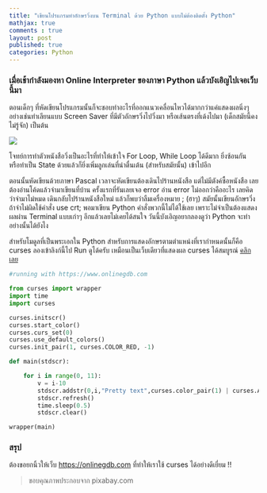 ```yaml
---
title: "เขียนโปรแกรมทำอักษรวิ่งบน Terminal ด้วย Python แบบไม่ต้องติดตั้ง Python"
mathjax: true
comments : true
layout: post
published: true
categories: Python
---
```


### เมื่อเช้ากำลังมองหา Online Interpreter ของภาษา Python แล้วบังเอิญไปเจอเว็บนี้มา

ตอนเด็กๆ ที่หัดเขียนโปรแกรมนั้นก็จะชอบทำอะไรที่ออกแนวเคลื่อนไหวได้มากกว่าแค่แสดงผลนิ่งๆ อย่างเช่นทำเลียนแบบ Screen Saver ที่มีตัวอักษรวิ่งไปวิ่งมา หรือเส้นตรงที่เด้งไปมา (เด็กสมัยนี้คงไม่รู้จัก) เป็นต้น


![](https://cdn.pixabay.com/photo/2015/12/09/15/51/code-1084923_960_720.png)

โจทย์การทำตัวหนังสือวิ่งเป็นอะไรที่ทำให้เข้าใจ For Loop, While Loop ได้ดีมาก ยิ่งซ้อนกัน หรือทำเป็น State ด้วยแล้วก็ยิ่งเพิ่มลูกเล่นที่น่าตื่นเต้น (สำหรับสมัยนั้น) เข้าไปอีก 

ตอนนั้นหัดเขียนด้วยภาษา Pascal เวลาจะหัดเขียนต้องเดินไปร้านหนังสือ แต่ไม่มีตังค์ซื้อหนังสือ เลยต้องอ่านโค้ดแล้วจำมาเขียนที่บ้าน ครั้งแรกที่รันเลยเจอ error อ่าน error ไม่ออกว่าคืออะไร เลยคิดว่าจำมาไม่หมด เดินกลับไปร้านหนังสือใหม่ แล้วก็พบว่าลืมเครื่องหมาย ; (ฮาๆ) สมัยนั้นเขียนอักษรวิ่งถ้าจำไม่ผิดใช้คำสั่ง use crt; พอมาเขียน Python คำสั่งพวกนี้ไม่ได้ใช้เลย เพราะไม่จำเป็นต้องแสดงผลผ่าน Terminal แบบเก่าๆ อีกแล้วเลยไม่เคยได้สนใจ วันนี้บังเอิญอยากลองดูว่า Python จะทำอย่างนั้นได้ยังไง

สำหรับโมดูลที่เป็นพระเอกใน Python สำหรับการแสดงอักษรตามตำแหน่งที่เรากำหนดนั้นก็คือ curses ลองเข้าลิงก์นี้ไป Run ดูได้ครับ เหมือนเป็นเว็บเดียวที่แสดงผล curses ได้สมบูรณ์ [คลิกเลย](https://onlinegdb.com/HkktCBTMB)

```python
#running with https://www.onlinegdb.com

from curses import wrapper
import time 
import curses

curses.initscr()
curses.start_color()
curses.curs_set(0)
curses.use_default_colors()
curses.init_pair(1, curses.COLOR_RED, -1)

def main(stdscr):

    for i in range(0, 11):
        v = i-10
        stdscr.addstr(0,i,"Pretty text",curses.color_pair(1) | curses.A_BOLD)
        stdscr.refresh()
        time.sleep(0.5)
        stdscr.clear()

wrapper(main)
```
### สรุป

ต้องขอยกนิ้วให้เว็บ https://onlinegdb.com ที่ทำให้เราใช้ curses ได้อย่างดีเยี่ยม !!

> ขอบคุณภาพประกอบจาก pixabay.com
